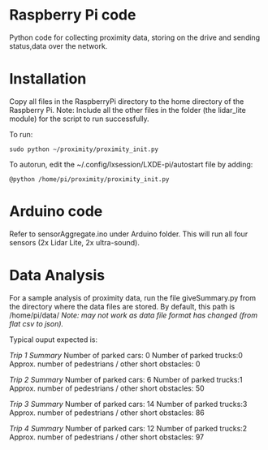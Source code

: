 # Raspberry Pi code

Python code for collecting proximity data, storing on the drive and sending status,data over the network.

Installation 
============

Copy all files in the RaspberryPi directory to the home directory of the Raspberry Pi.
Note: Include all the other files in the folder (the lidar_lite module) for the script to run successfully.

To run:

```
sudo python ~/proximity/proximity_init.py
```
To autorun, edit the ~/.config/lxsession/LXDE-pi/autostart file by adding:

```
@python /home/pi/proximity/proximity_init.py
```

# Arduino code

Refer to sensorAggregate.ino under Arduino folder. This will run all four sensors (2x Lidar Lite, 2x ultra-sound).


# Data Analysis

For a sample analysis of proximity data, run the file giveSummary.py from the directory where the data files are stored. By default, this path is /home/pi/data/
*Note: may not work as data file format has changed (from flat csv to json).*

Typical ouput expected is:

*Trip 1 Summary*
Number of parked cars: 0
Number of parked trucks:0
Approx. number of pedestrians / other short obstacles: 0

*Trip 2 Summary*
Number of parked cars: 6
Number of parked trucks:1
Approx. number of pedestrians / other short obstacles: 50

*Trip 3 Summary*
Number of parked cars: 14
Number of parked trucks:3
Approx. number of pedestrians / other short obstacles: 86

*Trip 4 Summary*
Number of parked cars: 12
Number of parked trucks:2
Approx. number of pedestrians / other short obstacles: 97